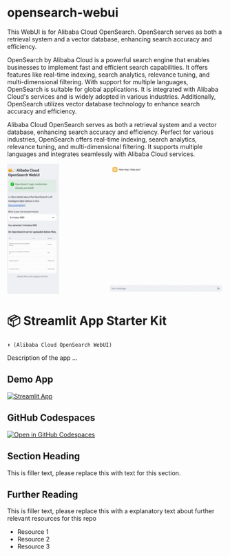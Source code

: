# opensearch-webui
This WebUI is for Alibaba Cloud OpenSearch. OpenSearch serves as both a retrieval system and a vector database, enhancing search accuracy and efficiency. 


OpenSearch by Alibaba Cloud is a powerful search engine that enables businesses to implement fast and efficient search capabilities. It offers features like real-time indexing, search analytics, relevance tuning, and multi-dimensional filtering. With support for multiple languages, OpenSearch is suitable for global applications. It is integrated with Alibaba Cloud's services and is widely adopted in various industries. Additionally, OpenSearch utilizes vector database technology to enhance search accuracy and efficiency.

Alibaba Cloud OpenSearch serves as both a retrieval system and a vector database, enhancing search accuracy and efficiency. Perfect for various industries, OpenSearch offers real-time indexing, search analytics, relevance tuning, and multi-dimensional filtering. It supports multiple languages and integrates seamlessly with Alibaba Cloud services.

![Example WebUI](./media/opensearch_webui.jpg)


# 📦 Streamlit App Starter Kit 
```
⬆️ (Alibaba Cloud OpenSearch WebUI)
```

Description of the app ...

## Demo App

[![Streamlit App](https://static.streamlit.io/badges/streamlit_badge_black_white.svg)](https://app-starter-kit.streamlit.app/)

## GitHub Codespaces

[![Open in GitHub Codespaces](https://github.com/codespaces/badge.svg)](https://codespaces.new/streamlit/app-starter-kit?quickstart=1)

## Section Heading

This is filler text, please replace this with text for this section.

## Further Reading

This is filler text, please replace this with a explanatory text about further relevant resources for this repo
- Resource 1
- Resource 2
- Resource 3
